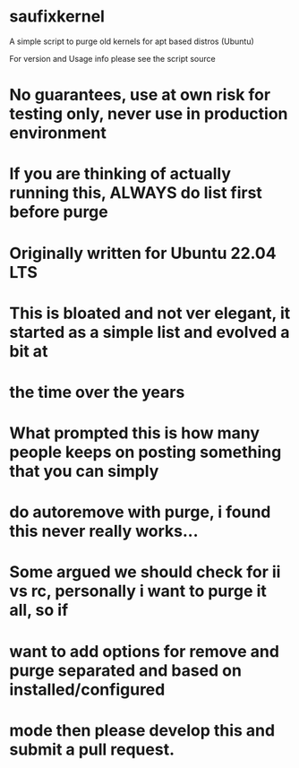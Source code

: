 # saufixkernel
A simple script to purge old kernels for apt based distros (Ubuntu)

For version and Usage info please see the script source

# No guarantees, use at own risk for testing only, never use in production environment
# If you are thinking of actually running this, ALWAYS do list first before purge
# Originally written for Ubuntu 22.04 LTS
# This is bloated and not ver elegant, it started as a simple list and evolved a bit at 
# the time over the years
#
# What prompted this is how many people keeps on posting something that you can simply
# do autoremove with purge, i found this never really works...
# Some argued we should check for ii vs rc, personally i want to purge it all, so if
# want to add options for remove and purge separated and based on installed/configured
# mode then please develop this and submit a pull request.
